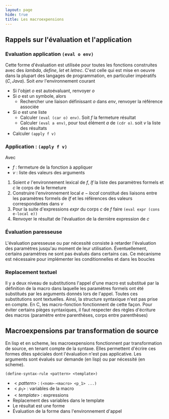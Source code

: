 ```yaml
---
layout: page
hide: true
title: Les macroexpensions 
---
```


## <i class="fas fa-code-branch"></i> Rappels sur l'évaluation et l'application

### Evaluation application $\texttt{(eval o env)}$

Cette forme d'évaluation est utilisée pour toutes les fonctions construites avec
des $lambda$, $define$, $let$ et $letrec$. C'est celle qui est mise en
oeuvre dans la plupart des langages de programmation, en particulier impératifs
$(C,Java)$. Soit $env$ l'environnement courant

* Si l'objet $o$ est autoévaluant, renvoyer $o$
* Si $o$ est un symbole, alors
    + Rechercher une liaison définissant $o$ dans $env$, renvoyer la référence
      associée
* Si $o$ est une liste
    + Calculer $\texttt{(eval (car o) env)}$. Soit $f$ la fermeture résultat
    + Calculer $\texttt{(eval a env)}$, pour tout élément $a$ de $\texttt{(cdr o)}$. soit
      $v$ la liste des résultats
* Calculer $\texttt{(apply f v)}$

### Application : $\texttt{(apply f v)}$

Avec

* $f$ : fermeture de la fonction à appliquer
* $v$ : liste des valeurs des arguments

1. Soient $e$ l'environnement lexical de $f$, $If$ la liste des paramètres
   formels et $c$ le corps de la fermeture
1. Construire l'environnement local $e-local$ constitué des liaisons entre les
   paramètres formels de $If$ et les références des valeurs correspondantes
   dans $v$
1. Pour la suite d'expressions $expr$ du corps $c$ de $f$ faire
   $\texttt{(eval expr (cons e-local e))}$
1. Renvoyer le résultat de l'évaluation de la dernière expression de $c$

### Évaluation paresseuse

L'évaluation paresseuse ou par nécessité consiste à retarder l'évaluation des
paramètres jusqu'au moment de leur utilisation. Éventuellement, certains
paramètres ne sont pas évalués dans certains cas. Ce mécanisme est nécessaire
pour implémenter les conditionnelles et dans les boucles

### Replacement textuel

Il y a deux niveau de substitutions l'appel d'une macro est substitué par la
définition de la macro dans laquelle les paramètres formels ont été substitués
par les arguments donnés lors de l'appel. Toutes ces substitutions sont
textuelles. Ainsi, la structure syntaxique n'est pas prise en compte. En C, les
macro-fonction fonctionnent de cette façon. Pour éviter certains pièges
syntaxiques, il faut respecter des règles d'écriture des macros (paramètre entre
parenthèses, corps entre parenthèses)

## <i class="fas fa-code-branch"></i> Macroexpensions par transformation de source

En lisp et en scheme, les macroexpensions fonctionnent par transformation de
source, en tenant compte de la syntaxe. Elles permettent d'écrire ces formes
dites spéciales dont l'évaluation n'est pas applicative. Les arguments sont
évalués sur demande (en lisp) ou par nécessité (en scheme).

$\texttt{(define-syntax-rule <pattern> <template>)}$

* $<pattern>$ : $\texttt{(<nom>-<macro> <p_1> ...)}$
* $<p_1>$ : variables de la macro
* $<template>$ : expressions
* Replacement des variables dans le template
* Le résultat est une forme
* Évaluation de la forme dans l'environnement d'appel

